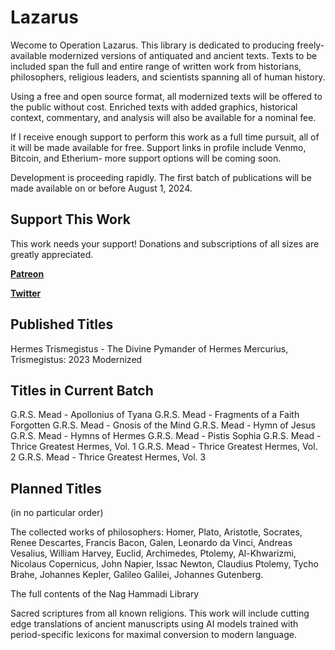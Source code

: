 # Lazarus

Wecome to Operation Lazarus. This library is dedicated to producing freely-available modernized versions of antiquated and ancient texts. Texts to be included span the full and entire range of written work from historians, philosophers, religious leaders, and scientists spanning all of human history.

Using a free and open source format, all modernized texts will be offered to the public without cost. Enriched texts with added graphics, historical context, commentary, and analysis will also be available for a nominal fee.

If I receive enough support to perform this work as a full time pursuit, all of it will be made available for free. Support links in profile include Venmo, Bitcoin, and Etherium- more support options will be coming soon.

Development is proceeding rapidly. The first batch of publications will be made available on or before August 1, 2024.

## Support This Work

This work needs your support! Donations and subscriptions of all sizes are greatly appreciated.

**[Patreon](https://patreon.com/OperationLazarus?utm_medium=unknown&utm_source=join_link&utm_campaign=creatorshare_creator&utm_content=copyLink)**

**[Twitter](https://x.com/FreemanWriting)**

## Published Titles

Hermes Trismegistus - The Divine Pymander of Hermes Mercurius, Trismegistus: 2023 Modernized

## Titles in Current Batch

G.R.S. Mead - Apollonius of Tyana
G.R.S. Mead - Fragments of a Faith Forgotten
G.R.S. Mead - Gnosis of the Mind
G.R.S. Mead - Hymn of Jesus
G.R.S. Mead - Hymns of Hermes
G.R.S. Mead - Pistis Sophia
G.R.S. Mead - Thrice Greatest Hermes, Vol. 1
G.R.S. Mead - Thrice Greatest Hermes, Vol. 2
G.R.S. Mead - Thrice Greatest Hermes, Vol. 3

## Planned Titles

(in no particular order)

The collected works of philosophers: Homer, Plato, Aristotle, Socrates, Renee Descartes, Francis Bacon, Galen, Leonardo da Vinci, Andreas Vesalius, William Harvey, Euclid, Archimedes, Ptolemy, Al-Khwarizmi, Nicolaus Copernicus, John Napier, Issac Newton, Claudius Ptolemy, Tycho Brahe, Johannes Kepler, Galileo Galilei, Johannes Gutenberg.

The full contents of the Nag Hammadi Library

Sacred scriptures from all known religions. This work will include cutting edge translations of ancient manuscripts using AI models trained with period-specific lexicons for maximal conversion to modern language.

